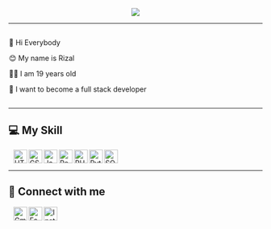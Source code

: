 <p align="center">
   <a href="#"><img src="https://readme-typing-svg.demolab.com?font=Poppins&weight=500&size=29&duration=3500&pause=1000&color=FFFFFF&center=true&vCenter=true&random=false&width=500px&height=25&lines=Hello%2C+my+name+is+Ahmad+Rizal!;I'm+a+Junior+Website+Developer"></a>
</p>


<hr>


<div style="padding: 1px;">
   <p>👋 Hi Everybody </p>
   <p>😊 My name is Rizal</p>
   <p>🙋‍♂️ I am 19 years old</p>
   <p>🌟 I want to become a full stack developer</p>
</div>

<hr>

## 💻 My Skill

<p style="margin: 10px;">
   <a href="#"><img alt="HTML" align="left" width="27px" src="https://simpleicons.now.sh/html5/E34F26"></a>
   <a href="#"><img alt="CSS" align="left" width="27px" src="https://simpleicons.now.sh/css3/1572B6"></a>
   <a href="#"><img alt="JavaScript" align="left" width="27px" src="https://simpleicons.now.sh/javascript/F7DF1E"></a>
   <a href="#"><img alt="React" align="left" width="27px" src="https://simpleicons.now.sh/react/61DAFB"></a>
   <a href="#"><img alt="PHP" align="left" width="27px" src="https://simpleicons.now.sh/php/777BB4"></a>
   <a href="#"><img alt="Python" align="left" width="27px" src="https://simpleicons.now.sh/python/3776AB"></a>
   <a href="#"><img alt="SQL" width="27px" src="https://simpleicons.now.sh/mysql/4479A1"></a>
</p>

<hr>

## 🤝 Connect with me

<p style="margin: 10px">
   <a href="mailto:rizalajipermana@gmail.com"><img align="left" width="27px" src="https://simpleicons.now.sh/gmail/EA4335" alt="Gmail"/></a>
   <a href="https://www.facebook.com/profile.php?id=100021684815269"><img align="left" width="27px" src="https://simpleicons.now.sh/facebook/0866FF" alt="Facebook"/></a>
   <a href="https://www.instagram.com/ahmdrizaalll" target="_blank"><img align="left" width="27px" src="https://simpleicons.now.sh/instagram/E4405F" alt="Instagram"/></a>
</p>
